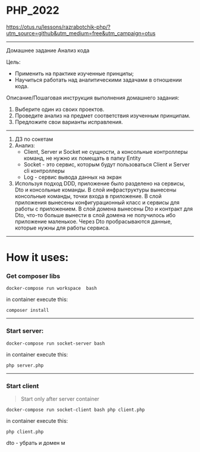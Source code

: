 # PHP_2022

https://otus.ru/lessons/razrabotchik-php/?utm_source=github&utm_medium=free&utm_campaign=otus

-------

Домашнее задание
Анализ кода

Цель:
- Применить на практике изученные принципы;
- Научиться работать над аналитическими задачами в отношении кода.

Описание/Пошаговая инструкция выполнения домашнего задания:
1. Выберите один из своих проектов. 
2. Проведите анализ на предмет соответствия изученным принципам.
3. Предложите свои варианты исправления.

-------

1. ДЗ по сокетам
2. Анализ:
   - Client, Server и Socket не сущности, а консольные контроллеры команд, не нужно их помещать в папку Entity
   - Socket - это сервис, которым будут пользоваться Client и Server cli контроллеры
   - Log - сервис вывода данных на экран
3. Используя подход DDD, приложение было разделено на сервисы, Dto и консольные команды. 
   В слой инфраструктуры вынесены консольные команды, точки входа в приложение.
   В слой приложения вынесены конфигурационный класс и сервисы для работы с приложением.
   В слой домена вынесены Dto и контракт для Dto, что-то больше вынести в слой домена не получилось ибо 
   приложение маленькое.
   Через Dto пробрасываются данные, которые нужны для работы сервиса.

-------

# How it uses: 

### Get composer libs

`docker-compose run workspace  bash`

in container execute this:

`composer install`

-------

### Start server:

`docker-compose run socket-server bash`

in container execute this:

`php server.php`

-------

### Start client

> Start only after server container

`docker-compose run socket-client bash php client.php`

in container execute this:

`php client.php`



dto - убрать и домен
м